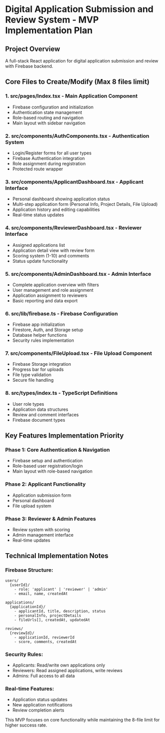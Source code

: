 # Digital Application Submission and Review System - MVP Implementation Plan

## Project Overview
A full-stack React application for digital application submission and review with Firebase backend.

## Core Files to Create/Modify (Max 8 files limit)

### 1. **src/pages/Index.tsx** - Main Application Component
- Firebase configuration and initialization
- Authentication state management
- Role-based routing and navigation
- Main layout with sidebar navigation

### 2. **src/components/AuthComponents.tsx** - Authentication System
- Login/Register forms for all user types
- Firebase Authentication integration
- Role assignment during registration
- Protected route wrapper

### 3. **src/components/ApplicantDashboard.tsx** - Applicant Interface
- Personal dashboard showing application status
- Multi-step application form (Personal Info, Project Details, File Upload)
- Application history and editing capabilities
- Real-time status updates

### 4. **src/components/ReviewerDashboard.tsx** - Reviewer Interface
- Assigned applications list
- Application detail view with review form
- Scoring system (1-10) and comments
- Status update functionality

### 5. **src/components/AdminDashboard.tsx** - Admin Interface
- Complete application overview with filters
- User management and role assignment
- Application assignment to reviewers
- Basic reporting and data export

### 6. **src/lib/firebase.ts** - Firebase Configuration
- Firebase app initialization
- Firestore, Auth, and Storage setup
- Database helper functions
- Security rules implementation

### 7. **src/components/FileUpload.tsx** - File Upload Component
- Firebase Storage integration
- Progress bar for uploads
- File type validation
- Secure file handling

### 8. **src/types/index.ts** - TypeScript Definitions
- User role types
- Application data structures
- Review and comment interfaces
- Firebase document types

## Key Features Implementation Priority

### Phase 1: Core Authentication & Navigation
- Firebase setup and authentication
- Role-based user registration/login
- Main layout with role-based navigation

### Phase 2: Applicant Functionality
- Application submission form
- Personal dashboard
- File upload system

### Phase 3: Reviewer & Admin Features
- Review system with scoring
- Admin management interface
- Real-time updates

## Technical Implementation Notes

### Firebase Structure:
```
users/
  {userId}/
    - role: 'applicant' | 'reviewer' | 'admin'
    - email, name, createdAt

applications/
  {applicationId}/
    - applicantId, title, description, status
    - personalInfo, projectDetails
    - fileUrls[], createdAt, updatedAt

reviews/
  {reviewId}/
    - applicationId, reviewerId
    - score, comments, createdAt
```

### Security Rules:
- Applicants: Read/write own applications only
- Reviewers: Read assigned applications, write reviews
- Admins: Full access to all data

### Real-time Features:
- Application status updates
- New application notifications
- Review completion alerts

This MVP focuses on core functionality while maintaining the 8-file limit for higher success rate.